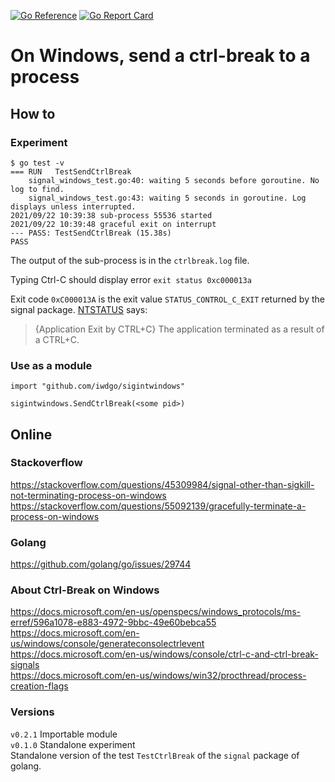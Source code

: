 [![Go Reference](https://pkg.go.dev/badge/iwdgo/sigint-windows.svg)](https://pkg.go.dev/iwdgo/sigint-windows)
[![Go Report Card](https://goreportcard.com/badge/github.com/iwdgo/sigint-windows)](https://goreportcard.com/report/github.com/iwdgo/sigint-windows)

# On Windows, send a ctrl-break to a process

## How to

### Experiment

```
$ go test -v
=== RUN   TestSendCtrlBreak
    signal_windows_test.go:40: waiting 5 seconds before goroutine. No log to find.
    signal_windows_test.go:43: waiting 5 seconds in goroutine. Log displays unless interrupted.
2021/09/22 10:39:38 sub-process 55536 started
2021/09/22 10:39:48 graceful exit on interrupt
--- PASS: TestSendCtrlBreak (15.38s)
PASS
```

The output of the sub-process is in the `ctrlbreak.log` file.

Typing Ctrl-C should display error ` exit status 0xc000013a `

Exit code `0xC000013A` is the exit value `STATUS_CONTROL_C_EXIT` returned by the signal package.
[NTSTATUS](https://docs.microsoft.com/en-us/openspecs/windows_protocols/ms-erref/596a1078-e883-4972-9bbc-49e60bebca55) says:

> {Application Exit by CTRL+C} The application terminated as a result of a CTRL+C.

### Use as a module

```
import "github.com/iwdgo/sigintwindows"

sigintwindows.SendCtrlBreak(<some pid>)
```


## Online

### Stackoverflow

https://stackoverflow.com/questions/45309984/signal-other-than-sigkill-not-terminating-process-on-windows  
https://stackoverflow.com/questions/55092139/gracefully-terminate-a-process-on-windows  

### Golang

https://github.com/golang/go/issues/29744

### About Ctrl-Break on Windows

https://docs.microsoft.com/en-us/openspecs/windows_protocols/ms-erref/596a1078-e883-4972-9bbc-49e60bebca55  
https://docs.microsoft.com/en-us/windows/console/generateconsolectrlevent  
https://docs.microsoft.com/en-us/windows/console/ctrl-c-and-ctrl-break-signals  
https://docs.microsoft.com/en-us/windows/win32/procthread/process-creation-flags  

### Versions

`v0.2.1` Importable module  
`v0.1.0` Standalone experiment  
Standalone version of the test `TestCtrlBreak` of the `signal` package of golang.
